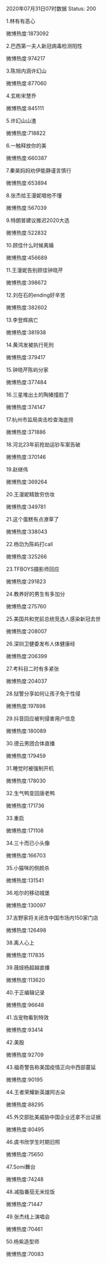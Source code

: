 2020年07月31日07时数据
Status: 200

1.林有有恶心

微博热度:1873092

2.巴西第一夫人新冠病毒检测阳性

微博热度:974217

3.陈旭内涵许幻山

微博热度:877060

4.玄彬宋慧乔

微博热度:845111

5.许幻山山渣

微博热度:718822

6.一触释放你的美

微博热度:660387

7.秦昊妈妈劝伊能静谨言慎行

微博热度:653894

8.张杰给王漫妮唱他不懂

微博热度:567039

9.特朗普建议推迟2020大选

微博热度:522832

10.顾佳什么时候离婚

微博热度:456689

11.王漫妮告别顾佳钟晓芹

微博热度:398672

12.刘在石的ending好辛苦

微博热度:382602

13.李登辉病亡

微博热度:381938

14.黄鸿发被执行死刑

微博热度:379417

15.钟晓芹陈屿分家

微博热度:377484

16.三星堆出土的陶猪撞脸了

微博热度:374147

17.杭州市监局突击检查海底捞

微博热度:371886

18.河北23年前抢劫运钞车案告破

微博热度:370146

19.赵继伟

微博热度:369264

20.王漫妮精致穷仿妆

微博热度:349781

21.这个蛋糕有点潦草了

微博热度:338043

22.杨玏为陈屿打call

微博热度:325266

23.TFBOYS摄影师回应

微博热度:291823

24.教养好的男生有多加分

微博热度:275760

25.美国共和党前总统竞选人感染新冠去世

微博热度:208007

26.深圳卫健委发布人体健康经

微博热度:206399

27.考科目二时有多紧张

微博热度:204037

28.狱警分享如何让孩子免于性侵

微博热度:197898

29.抖音回应被判侵害用户信息

微博热度:180089

30.德云男团合体直播

微博热度:179459

31.睡觉时被强制开机

微博热度:178030

32.生气鸭变回唐老鸭

微博热度:171736

33.重启

微博热度:171108

34.三十而已小头像

微博热度:166703

35.小猫咪的侧颜杀

微博热度:131541

36.哈尔的移动城堡

微博热度:130097

37.吉野家将关闭含中国市场内150家门店

微博热度:126498

38.离人心上

微博热度:117835

39.薇娅杨超越直播

微博热度:113620

40.于正编辑记录

微博热度:96648

41.当宠物看到特效

微博热度:93414

42.美股

微博热度:92709

43.福奇警告称美国疫情正向中西部蔓延

微博热度:90195

44.王者荣耀新英雄阿古朵

微博热度:88295

45.外交部批美威胁中国企业还拿不出证据

微博热度:80495

46.虞书欣学生时期旧照

微博热度:75650

47.Somi舞台

微博热度:74248

48.减脂番茄无米烩饭

微博热度:71447

49.张杰线上演唱会

微博热度:70461

50.杨紫造型师

微博热度:70083

